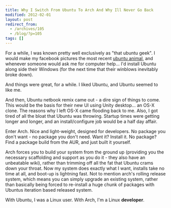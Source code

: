```yaml
---
title: Why I Switch From Ubuntu To Arch And Why Ill Never Go Back
modified: 2012-02-01
layout: post
redirect_from:
  - /archives/105
  - /blog/?p=105
tags: []
---
```



For a while, I was known pretty well exclusively as "that ubuntu geek". I would make my facebook pictures the most recent [ubuntu animal](http://en.wikipedia.org/wiki/List_of_Ubuntu_releases#Naming_convention "ubuntu animal"), and whenever someone would ask me for computer help... I'd install Ubuntu along side their Windows (for the next time that their winblows inevitably broke down).

And things were great, for a while. I liked Ubuntu, and Ubuntu seemed to like me.

And then, Ubuntu netbook remix came out - a dire sign of things to come. This would be the basis for their new UI using Unity desktop... an OS-X clone. The reasons why I left OS-X came flooding back to me. Also, I got tired of all the bloat that Ubuntu was throwing. Startup times were getting longer and longer, and an install/configure job would be a half day affair.

Enter Arch. Nice and light-weight, designed for developers. No package you don't want - no package you don't need. Want it? Install it. No package? Find a package build from the AUR, and just built it yourself.

Arch forces you to build your system from the ground up (providing you the necessary scaffolding and support as you do it - they also have an unbeatable wiki), rather than trimming off all the fat that Ubuntu crams down your throat. Now my system does exactly what I want, installs take no time at all, and boot-up is lightning fast. Not to mention arch's rolling release system, which means you can simply upgrade an existing system, rather than basically being forced to re-install a huge chunk of packages with Ubuntus iteration based released system.

With Ubuntu, I was a Linux user. With Arch, I'm a Linux **developer**.
